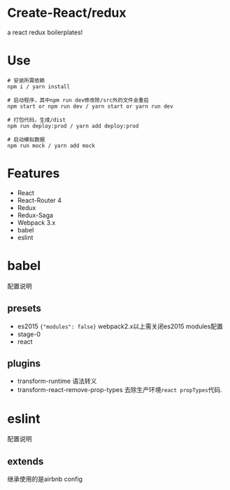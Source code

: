# Create-React/redux
a react redux boilerplates!

# Use

```
# 安装所需依赖
npm i / yarn install

# 启动程序，其中npm run dev修改除/src外的文件会重启
npm start or npm run dev / yarn start or yarn run dev

# 打包代码，生成/dist
npm run deploy:prod / yarn add deploy:prod

# 启动模拟数据
npm run mock / yarn add mock

```

# Features
- React
- React-Router 4
- Redux
- Redux-Saga
- Webpack 3.x
- babel
- eslint

# babel
配置说明

## presets
- es2015 `{"modules": false}` webpack2.x以上需关闭es2015 modules配置
- stage-0
- react

## plugins
- transform-runtime 语法转义
- transform-react-remove-prop-types 去除生产环境`react propTypes`代码.

# eslint
配置说明

## extends
继承使用的是airbnb config

